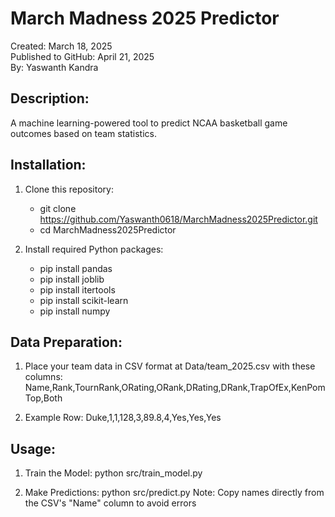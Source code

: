 March Madness 2025 Predictor
============================

Created: March 18, 2025  
Published to GitHub: April 21, 2025  
By: Yaswanth Kandra

Description:
------------
A machine learning-powered tool to predict NCAA basketball game outcomes based on team statistics.

Installation:
-------------
1. Clone this repository:
   - git clone https://github.com/Yaswanth0618/MarchMadness2025Predictor.git
   - cd MarchMadness2025Predictor

2. Install required Python packages:
   - pip install pandas
   - pip install joblib
   - pip install itertools
   - pip install scikit-learn
   - pip install numpy

Data Preparation:
----------------
1. Place your team data in CSV format at Data/team_2025.csv with these columns:
   Name,Rank,TournRank,ORating,ORank,DRating,DRank,TrapOfEx,KenPomTop,Both

2. Example Row:
   Duke,1,1,128,3,89.8,4,Yes,Yes,Yes

Usage:
------
1. Train the Model:
   python src/train_model.py

2. Make Predictions:
   python src/predict.py
   Note: Copy names directly from the CSV's "Name" column to avoid errors
